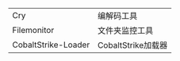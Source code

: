
|  |  |
|--|--|
| Cry | 编解码工具 |
| Filemonitor | 文件夹监控工具 |
| CobaltStrike-Loader | CobaltStrike加载器 |


